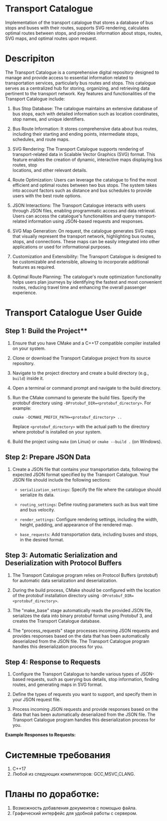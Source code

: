 # Transport Catalogue
Implementation of the transport catalogue that stores a database of bus stops and buses with their routes, supports SVG rendering, calculates optimal routes between stops, and provides information about stops, routes, SVG maps, and optimal routes upon request.
# Descripiton
The Transport Catalogue is a comprehensive digital repository designed to manage and provide access to essential information related to transportation services, particularly bus routes and stops. This catalogue serves as a centralized hub for storing, organizing, and retrieving data pertinent to the transport network. Key features and functionalities of the Transport Catalogue include:

1. Bus Stop Database: The catalogue maintains an extensive database of bus stops, each with detailed information such as location coordinates, stop names, and unique identifiers.

2. Bus Route Information: It stores comprehensive data about bus routes, including their starting and ending points, intermediate stops, schedules, and route maps.

3. SVG Rendering: The Transport Catalogue supports rendering of transport-related data in Scalable Vector Graphics (SVG) format. This feature enables the creation of dynamic, interactive maps displaying bus routes, stop   
   locations, and other relevant details.

4. Route Optimization: Users can leverage the catalogue to find the most efficient and optimal routes between two bus stops. The system takes into account factors such as distance and bus schedules to 
   provide users with the best route options.

5. JSON Interactions: The Transport Catalogue interacts with users through JSON files, enabling programmatic access and data retrieval. Users can access the catalogue's functionalities and query transport-related 
   information using JSON-based requests and responses.

6. SVG Map Generation: On request, the catalogue generates SVG maps that visually represent the transport network, highlighting bus routes, stops, and connections. These maps can be easily integrated into other 
   applications or used for informational purposes.

7. Customization and Extensibility: The Transport Catalogue is designed to be customizable and extensible, allowing to incorporate 
   additional features as required.

8. Optimal Route Planning: The catalogue's route optimization functionality helps users plan journeys by identifying the fastest and most convenient routes, reducing travel time and enhancing the overall passenger 
   experience.

# Transport Catalogue User Guide

## Step 1: Build the Project**

1. Ensure that you have CMake and a C++17 compatible compiler installed on your system.

2. Clone or download the Transport Catalogue project from its source repository.

3. Navigate to the project directory and create a build directory (e.g., `build`) inside it.

4. Open a terminal or command prompt and navigate to the build directory.

5. Run the CMake command to generate the build files. Specify the protobuf directory using `-DProtobuf_DIR=<protobuf_directory>`. For example:

   ```
   cmake -DCMAKE_PREFIX_PATH=<protobuf_directory> ..
   ```

   Replace `<protobuf_directory>` with the actual path to the directory where protobuf is installed on your system.

6. Build the project using `make` (on Linux) or `cmake --build .` (on Windows).

## Step 2: Prepare JSON Data

1. Create a JSON file that contains your transportation data, following the expected JSON format specified by the Transport Catalogue. Your JSON file should include the following sections:

   - `serialization_settings`: Specify the file where the catalogue should serialize its data.

   - `routing_settings`: Define routing parameters such as bus wait time and bus velocity.

   - `render_settings`: Configure rendering settings, including the width, height, padding, and appearance of the rendered map.

   - `base_requests`: Add transportation data, including buses and stops, in the desired format.


## Step 3: Automatic Serialization and Deserialization with Protocol Buffers

1. The Transport Catalogue program relies on Protocol Buffers (protobuf) for automatic data serialization and deserialization.

2. During the build process, CMake should be configured with the location of the protobuf installation directory using `-DProtobuf_DIR=<protobuf_directory>`.

3. The "make_base" stage automatically reads the provided JSON file, serializes the data into binary protobuf format using Protobuf 3, and creates the Transport Catalogue database.
   
4. The "process_requests" stage processes incoming JSON requests and provides responses based on the data that has been automatically deserialized from the JSON file. The Transport Catalogue program handles this deserialization process for you.

## Step 4: Response to Requests

1. Configure the Transport Catalogue to handle various types of JSON-based requests, such as querying bus details, stop information, finding routes, and generating maps in SVG format.

2. Define the types of requests you want to support, and specify them in your JSON request file.

3. Process incoming JSON requests and provide responses based on the data that has been automatically deserialized from the JSON file. The Transport Catalogue program handles this deserialization process for you.

**Example Responses to Requests:**

# Cистемные требования
1. C++17
2. Любой из следующих компиляторов: GCC,MSVC,CLANG.
# Планы по доработке:
1. Возможность добавления документов с помощью файла.
2. Графический интерфейс для удобной работы с сервером.
